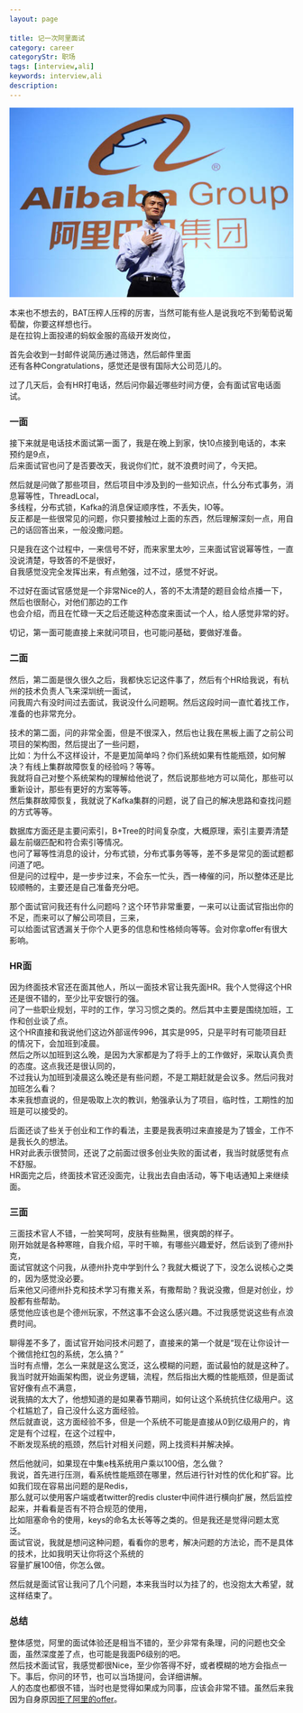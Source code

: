 ```yaml
---
layout: page

title: 记一次阿里面试
category: career
categoryStr: 职场 
tags: [interview,ali]
keywords: interview,ali
description: 
---
```


<img src="/img/life/2018-04-04-Once-An-Ali-Interview-Record.jpg" class="post-img" alt="Once-An-Ali-Interview-Record">

本来也不想去的，BAT压榨人压榨的厉害，当然可能有些人是说我吃不到葡萄说葡萄酸，你要这样想也行。    
是在拉钩上面投递的蚂蚁金服的高级开发岗位，    

首先会收到一封邮件说简历通过筛选，然后邮件里面  
还有各种Congratulations，感觉还是很有国际大公司范儿的。  

过了几天后，会有HR打电话，然后问你最近哪些时间方便，会有面试官电话面试。    

### 一面<a id="sec-1-2" name="sec-1-2"></a>

接下来就是电话技术面试第一面了，我是在晚上到家，快10点接到电话的，本来预约是9点，  
后来面试官也问了是否要改天，我说你们忙，就不浪费时间了，今天把。  

然后就是问做了那些项目，然后项目中涉及到的一些知识点，什么分布式事务，消息幂等性，ThreadLocal，  
多线程，分布式锁，Kafka的消息保证顺序性，不丢失，IO等。  
反正都是一些很常见的问题，你只要接触过上面的东西，然后理解深刻一点，用自己的话回答出来，一般没撒问题。  

只是我在这个过程中，一来信号不好，而来家里太吵，三来面试官说幂等性，一直没说清楚，导致答的不是很好，  
自我感觉没完全发挥出来，有点勉强，过不过，感觉不好说。  
 
不过好在面试官感觉是一个非常Nice的人，答的不太清楚的题目会给点播一下，然后也很耐心，对他们那边的工作  
也会介绍，而且在忙碌一天之后还能这种态度来面试一个人，给人感觉非常的好。  

切记，第一面可能直接上来就问项目，也可能问基础，要做好准备。  

### 二面<a id="sec-1-3" name="sec-1-3"></a>

然后，第二面是很久很久之后，我都快忘记这件事了，然后有个HR给我说，有杭州的技术负责人飞来深圳统一面试，  
问我周六有没时间过去面试，我说没什么问题啊。然后这段时间一直忙着找工作，准备的也非常充分。  

技术的第二面，问的非常全面，但是不很深入，然后也让我在黑板上画了之前公司项目的架构图，然后提出了一些问题，  
比如：为什么不这样设计，不是更加简单吗？你们系统如果有性能瓶颈，如何解决？有线上集群故障恢复的经验吗？等等。  
我就将自己对整个系统架构的理解给他说了，然后说那些地方可以简化，那些可以重新设计，那些有更好的方案等等。  
然后集群故障恢复，我就说了Kafka集群的问题，说了自己的解决思路和查找问题的方式等等。  

数据库方面还是主要问索引，B+Tree的时间复杂度，大概原理，索引主要弄清楚最左前缀匹配和符合索引等情况。  
也问了幂等性消息的设计，分布式锁，分布式事务等等，差不多是常见的面试题都问道了吧。   
但是问的过程中，是一步步过来，不会东一忙头，西一棒催的问，所以整体还是比较顺畅的，主要还是自己准备充分吧。  

那个面试官问我还有什么问题吗？这个环节非常重要，一来可以让面试官指出你的不足，而来可以了解公司项目，三来，  
可以给面试官透漏关于你个人更多的信息和性格倾向等等。会对你拿offer有很大影响。  

### HR面<a id="sec-1-4" name="sec-1-4"></a>

因为终面技术官还在面其他人，所以一面技术官让我先面HR。我个人觉得这个HR还是很不错的，至少比平安银行的强。  
问了一些职业规划，平时的工作，学习习惯之类的。然后其中主要是围绕加班，工作和创业谈了点。  
这个HR直接和我说他们这边外部谣传996，其实是995，只是平时有可能项目赶的情况下，会加班到凌晨。  
然后之所以加班到这么晚，是因为大家都是为了将手上的工作做好，采取认真负责的态度。这点我还是很认同的，  
不过我认为加班到凌晨这么晚还是有些问题，不是工期赶就是会议多。然后问我对加班怎么看？  
本来我想直说的，但是吸取上次的教训，勉强承认为了项目，临时性，工期性的加班是可以接受的。  

后面还谈了些关于创业和工作的看法，主要是我表明过来直接是为了镀金，工作不是我长久的想法。  
HR对此表示很赞同，还说了之前面过很多创业失败的面试者，我当时就感觉有点不舒服。  
HR面完之后，终面技术官还没面完，让我出去自由活动，等下电话通知上来继续面。  
  
### 三面<a id="sec-1-5" name="sec-1-5"></a>

三面技术官人不错，一脸笑呵呵，皮肤有些黝黑，很爽朗的样子。  
刚开始就是各种寒暄，自我介绍，平时干嘛，有哪些兴趣爱好，然后谈到了德州扑克，  
面试官就这个问我，从德州扑克中学到什么？我就大概说了下，没怎么说核心之类的，因为感觉没必要。  
后来他又问德州扑克和技术学习有撒关系，有撒帮助？我说没撒，但是对创业，炒股都有些帮助。  
感觉他应该也是个德州玩家，不然这事不会这么感兴趣。不过我感觉说这些有点浪费时间。  

聊得差不多了，面试官开始问技术问题了，直接来的第一个就是“现在让你设计一个微信抢红包的系统，怎么搞？”  
当时有点懵，怎么一来就是这么宽泛，这么模糊的问题，面试最怕的就是这种了。  
我当时就开始画架构图，说业务逻辑，流程，然后指出大概的性能瓶颈，但是面试官好像有点不满意，  
说我搞的太大了，他想知道的是如果春节期间，如何让这个系统抗住亿级用户。这个杠尴尬了，自己没什么这方面经验。  
然后就直说，这方面经验不多，但是一个系统不可能是直接从0到亿级用户的，肯定是有个过程，在这个过程中，  
不断发现系统的瓶颈，然后针对相关问题，网上找资料并解决掉。  

然后他就问，如果现在中集e栈系统用户乘以100倍，怎么做？  
我说，首先进行压测，看系统性能瓶颈在哪里，然后进行针对性的优化和扩容。比如我们现在容易出问题的是Redis，  
那么就可以使用客户端或者twitter的redis cluster中间件进行横向扩展，然后监控起来，并看看是否有不符合规范的使用，  
比如阻塞命令的使用，keys的命名太长等等之类的。但是我还是觉得问题太宽泛。  
面试官说，我就是想问这种问题，看看你的思考，解决问题的方法论，而不是具体的技术，比如我明天让你将这个系统的  
容量扩展100倍，你怎么做。  

然后就是面试官让我问了几个问题，本来我当时以为挂了的，也没抱太大希望，就这样结束了。  

### 总结<a id="sec-1-6" name="sec-1-6"></a>

整体感觉，阿里的面试体验还是相当不错的，至少非常有条理，问的问题也交全面，虽然深度差了点，也可能是我面P6级别的吧。  
然后技术面试官，我感觉都很Nice，至少你答得不好，或者模糊的地方会指点一下。事后，你问的环节，也可以当场提问，会详细讲解。  
人的态度也都很不错，当时也是觉得如果成为同事，应该会非常不错。虽然后来我因为自身原因<a href="2018-04-12-Why-I-Refuse-Ali-T6-Offer.html">拒了阿里的offer</a>。    
